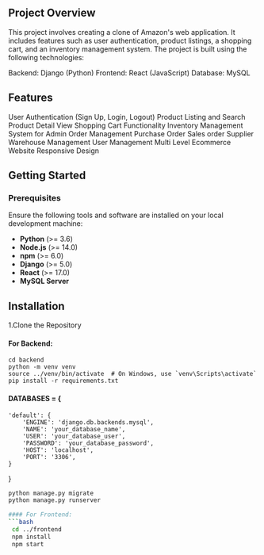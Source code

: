 ## Project Overview
This project involves creating a clone of Amazon's web application. It includes features such as user authentication, product listings, a shopping cart, and an inventory management system. The project is built using the following technologies:

Backend: Django (Python)
Frontend: React (JavaScript)
Database: MySQL

## Features
User Authentication (Sign Up, Login, Logout)
Product Listing and Search
Product Detail View
Shopping Cart Functionality
Inventory Management System for Admin
Order Management
Purchase Order
Sales order
Supplier
Warehouse Management
User Management
Multi Level Ecommerce Website
Responsive Design
## Getting Started
### Prerequisites
Ensure the following tools and software are installed on your local development machine:

- **Python** (>= 3.6)  
- **Node.js** (>= 14.0)  
- **npm** (>= 6.0)  
- **Django** (>= 5.0)  
- **React** (>= 17.0)  
- **MySQL Server**

## Installation
1.Clone the Repository

  #### For Backend:

    cd backend
    python -m venv venv
    source ../venv/bin/activate  # On Windows, use `venv\Scripts\activate`
    pip install -r requirements.txt

#### DATABASES = {
    'default': {
        'ENGINE': 'django.db.backends.mysql',
        'NAME': 'your_database_name',
        'USER': 'your_database_user',
        'PASSWORD': 'your_database_password',
        'HOST': 'localhost',
        'PORT': '3306',
    }
}
```bash
python manage.py migrate
python manage.py runserver

#### For Frontend:
```bash
 cd ../frontend
 npm install
 npm start
